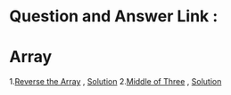 # Question and Answer Link : 

# Array
1.[Reverse the Array](https://www.geeksforgeeks.org/write-a-program-to-reverse-an-array-or-string/) , [Solution](Solution/reverse_an_Array.java)
2.[Middle of Three](https://practice.geeksforgeeks.org/problems/middle-of-three2926/1) , [Solution]()
